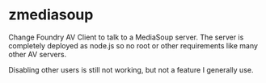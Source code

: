 # zmediasoup

Change Foundry AV Client to talk to a MediaSoup server. The server is completely deployed as node.js so no root or other requirements like many other AV servers.

Disabling other users is still not working, but not a feature I generally use.
